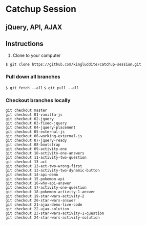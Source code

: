 # Catchup Session
## jQuery, API, AJAX

## Instructions
1. Clone to your computer

`$ git clone https://github.com/kingluddite/catchup-session.git`

### Pull down all branches
`$ git fetch --all`
`$ git pull --all`

### Checkout branches locally
```
git checkout master
git checkout 01-vanilla-js
git checkout 02-jquery
git checkout 03-fixed-jquery
git checkout 04-jquery-placement
git checkout 05-external-js
git checkout 06-working-external-js
git checkout 07-jquery-ready
git checkout 08-bootstrap
git checkout 09-activity-one
git checkout 10-activity-one-answers
git checkout 11-activity-two-question
git checkout 13-act
git checkout 13-act-two-wrong-first
git checkout 13-activity-two-dynamic-button
git checkout 14-api-demo
git checkout 15-pokemon-api
git checkout 16-why-api-answer
git checkout 17-activity-one-question
git checkout 18-pokemon-activity-1-answer
git checkout 19-star-wars-activity-2
git checkout 20-star-wars-answer
git checkout 21-ajax-demo-live-code
git checkout 22-ajax-solution
git checkout 23-star-wars-activity-1-question
git checkout 24-star-wars-activity-solution
```
